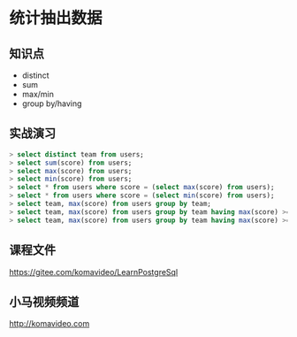 统计抽出数据
===========

## 知识点

* distinct
* sum
* max/min
* group by/having

## 实战演习

~~~sql
> select distinct team from users;
> select sum(score) from users;
> select max(score) from users;
> select min(score) from users;
> select * from users where score = (select max(score) from users);
> select * from users where score = (select min(score) from users);
> select team, max(score) from users group by team;
> select team, max(score) from users group by team having max(score) >= 25;
> select team, max(score) from users group by team having max(score) >= 25 order by max(score);
~~~

## 课程文件

https://gitee.com/komavideo/LearnPostgreSql

## 小马视频频道

http://komavideo.com
